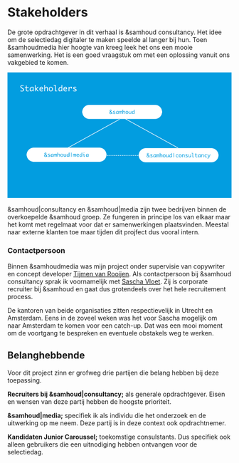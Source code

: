 # Stakeholders

De grote opdrachtgever in dit verhaal is &samhoud consultancy. Het idee om de selectiedag digitaler te maken speelde al langer bij hun. Toen &samhoudmedia hier hoogte van kreeg leek het ons een mooie samenwerking. Het is een goed vraagstuk om met een oplossing vanuit ons vakgebied te komen. 

![Stakeholder diagram](/resources/stakeholders.jpg)

&samhoud|consultancy en &samhoud|media zijn twee bedrijven binnen de overkoepelde &samhoud groep. Ze fungeren in principe los van elkaar maar het komt met regelmaat voor dat er samenwerkingen plaatsvinden. Meestal naar externe klanten toe maar tijden dit projfect dus vooral intern.

### Contactpersoon
Binnen &samhoudmedia was mijn project onder supervisie van copywriter en concept developer [Tijmen van Rooijen](https://www.linkedin.com/in/tijmen-van-rooijen-923b4561/). Als contactpersoon bij &samhoud consultancy sprak ik voornamelijk met [Sascha Vloet](https://www.linkedin.com/in/saschavloet/). Zij is corporate recruiter bij &samhoud en gaat dus grotendeels over het hele recruitement process.

De kantoren van beide organisaties zitten respectievelijk in Utrecht en Amsterdam. Eens in de zoveel weken was het voor Sascha mogelijk om naar Amsterdam te komen voor een catch-up. Dat was een mooi moment om de voortgang te bespreken en eventuele obstakels weg te werken.

## Belanghebbende
Voor dit project zinn er grofweg drie partijen die belang hebben bij deze toepassing.

**Recruiters bij &samhoud|consultancy;** als generale opdrachtgever. Eisen en wensen van deze partij hebben de hoogste prioriteit.

**&samhoud|media;** specifiek ik als individu die het onderzoek en de uitwerking op me neem. Deze partij is in deze context ook opdrachtnemer.

**Kandidaten Junior Caroussel;** toekomstige consulstants. Dus specifiek ook alleen gebruikers die een uitnodiging hebben ontvangen voor de selectiedag.